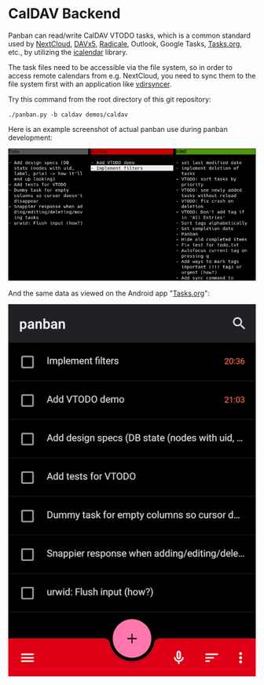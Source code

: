 # CalDAV Backend

Panban can read/write CalDAV VTODO tasks, which is a common standard used by
[NextCloud](https://nextcloud.com/), [DAVx5](https://www.davx5.com/), [Radicale](https://radicale.org/), Outlook, Google Tasks, [Tasks.org](https://tasks.org/), etc., by utilizing the
[icalendar](https://icalendar.readthedocs.io) library.

The task files need to be accessible via the file system, so in order to access
remote calendars from e.g. NextCloud, you need to sync them to the file system first with an application like [vdirsyncer](https://github.com/pimutils/vdirsyncer).

Try this command from the root directory of this git repository:

```
./panban.py -b caldav demos/caldav
```

Here is an example screenshot of actual panban use during panban development:

![Screenshot of Panban using CalDAV backend](screenshot_caldav.png)

And the same data as viewed on the Android app "[Tasks.org](https://tasks.org/)":

![Screenshot of the same data from the Tasks.org app](screenshot_tasksorg.png)
